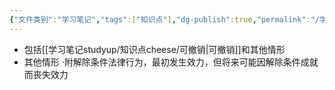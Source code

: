 ```yaml
---
{"文件类别":"学习笔记","tags":["知识点"],"dg-publish":true,"permalink":"/学习笔记studyup/知识点cheese/未定的生效/","dgPassFrontmatter":true,"noteIcon":"","created":"2024-07-17T15:16:51.801+08:00","updated":"2024-09-11T12:27:31.455+08:00"}
---
```


- 包括[[学习笔记studyup/知识点cheese/可撤销\|可撤销]]和其他情形
- 其他情形
·附解除条件法律行为，最初发生效力，但将来可能因解除条件成就而丧失效力
